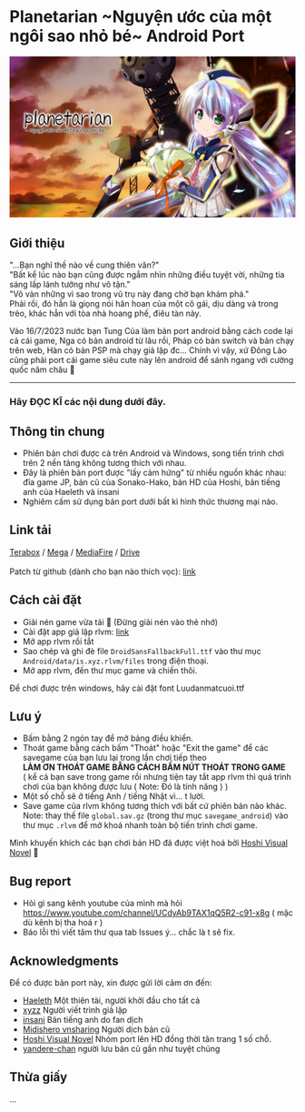 # Planetarian \~Nguyện ước của một ngôi sao nhỏ bé\~ Android Port

![ảnh cung thiên văn](Planetarian.jpg)

## Giới thiệu
"...Bạn nghĩ thế nào về cung thiên văn?"
<br>
"Bất kể lúc nào bạn cũng được ngắm nhìn những điều tuyệt vời, những tia sáng lấp lánh tưởng như vô tận."
<br>
"Vô vàn những vì sao trong vũ trụ này đang chờ bạn khám phá."
<br>
Phải rồi, đó hẳn là giọng nói hân hoan của một cô gái, dịu dàng và trong trẻo, khác hẳn với tòa nhà hoang phế, điêu tàn này.


Vào 16/7/2023 nước bạn Tung Của làm bản port android bằng cách code lại cả cái game, Nga có bản android từ lâu rồi, Pháp có bản switch và bản chạy trên web, Hàn có bản PSP mà chạy giả lập đc...    Chính vì vậy, xứ Đông Lào cũng phải port cái game siêu cute này lên android để sánh ngang với cường quốc năm châu :muscle:
_____________________________________________________________________________
### Hãy **ĐỌC KĨ** các nội dung dưới đây.

## Thông tin chung
- Phiên bản chơi được cả trên Android và Windows, song tiến trình chơi trên 2 nền tảng không tương thích với nhau.
- Đây là phiên bản port được "lấy cảm hứng" từ nhiều nguồn khác nhau: đĩa game JP, bản cũ của Sonako-Hako, bản HD của Hoshi, bản tiếng anh của Haeleth và insani
- Nghiêm cấm sử dụng bản port dưới bất kì hình thức thương mại nào.

## Link tải
[Terabox](https://terabox.com/s/1rJsqV8fVwSxYj3h4M0XR2g) / [Mega](https://mega.nz/file/1RAGgTSL#x9YjZYvw7Fi4pNbZf4giLXl0VhHFaqp4s38b-Oxka3k) / [MediaFire](https://www.mediafire.com/file/ehpmtjxf4d8e3yp/Planetarian_Viet+Hoa_Android.rar/file) / [Drive](https://drive.google.com/file/d/1pO_HG2X0EGUJBlJI6Ux4I71icg7gFVXP/view?usp=sharing)
<br>
<br>
Patch từ github (dành cho bạn nào thích vọc): [link](https://github.com/luudanmatcuoi-vn/Planetarian_android_viethoa/blob/main/Planetarian_Viet_Patch_Android.rar)

## Cách cài đặt
- Giải nén game vừa tải :penguin: (Đừng giải nén vào thẻ nhớ)
- Cài đặt app giả lập rlvm: [link](https://m.apkpure.com/vn/rlvm/is.xyz.rlvm)
- Mở app rlvm rồi tắt
- Sao chép và ghi đè file `DroidSansFallbackFull.ttf` vào thư mục `Android/data/is.xyz.rlvm/files` trong điện thoại.
- Mở app rlvm, đến thư mục game và chiến thôi.

Để chơi được trên windows, hãy cài đặt font Luudanmatcuoi.ttf

## Lưu ý
- Bấm bằng 2 ngón tay để mở bảng điều khiển.
- Thoát game bằng cách bấm "Thoát" hoặc "Exit the game" để các savegame của bạn lưu lại trong lần chơi tiếp theo<br>
__LÀM ƠN THOÁT GAME BẰNG CÁCH BẤM NÚT THOÁT TRONG GAME__
<br>( kể cả bạn save trong game rồi nhưng tiện tay tắt app rlvm thì quá trình chơi của bạn không được lưu ( Note: Đó là tính năng ) )
- Một số chỗ sẽ ở tiếng Anh / tiếng Nhật vì... t lười.
- Save game của rlvm không tương thích với bất cứ phiên bản nào khác.
<br>Note: thay thế file `global.sav.gz` (trong thư mục `savegame_android`) vào thư mục `.rlvm` để mở khoá nhanh toàn bộ tiến trình chơi game.
  
Mình khuyến khích các bạn chơi bản HD đã được việt hoá bởi [Hoshi Visual Novel](http://www.hoshivsub.com/2018/08/planetarian-hd-edition.html) :penguin:

## Bug report
- Hỏi gì sang kênh youtube của mình mà hỏi https://www.youtube.com/channel/UCdyAb9TAX1qQ5R2-c91-x8g ( mặc dù kênh bị tha hoá r )
- Báo lỗi thì viết tâm thư qua tab Issues ý... chắc là t sẽ fix.

## Acknowledgments
Để có được bản port này, xin được gửi lời cảm ơn đến:
- [Haeleth](http://www.haeleth.net/) Một thiên tài, người khởi đầu cho tất cả
- [xyzz](https://github.com/xyzz/rlvm-android) Người viết trình giả lập
- [insani](http://insani.org/planetarian/index.html) Bản tiếng anh do fan dịch
- [Midishero vnsharing](https://www.youtube.com/user/midishero) Người dịch bản cũ
- [Hoshi Visual Novel](http://www.hoshivsub.com/) Nhóm port lên HD đồng thời tân trang 1 số chỗ.
- [yandere-chan](https://lop6a9.forumvi.com/t471-topic) người lưu bản cũ gần như tuyệt chủng

## Thừa giấy
...
